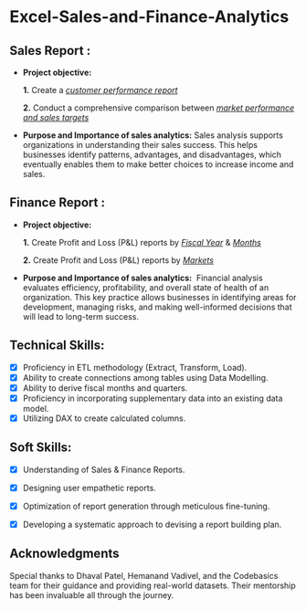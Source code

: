 # Excel-Sales-and-Finance-Analytics

## Sales Report :


- **Project objective:** 

    **1.** Create a _[customer performance report](https://github.com/Chandana-vodnala/Excel-Sales-and-Finance-Analytics/blob/main/Customer%20Performance%20Report.pdf)_

    **2.** Conduct a comprehensive comparison between _[market performance and sales targets](https://github.com/Chandana-vodnala/Excel-Sales-and-Finance-Analytics/blob/main/Market%20Performance%20vs%20Target%20Report.pdf)_

- **Purpose and Importance of sales analytics:** Sales analysis supports organizations in understanding their sales success. This helps businesses identify patterns, advantages, and disadvantages, which eventually enables them to make better choices to increase income and sales.


## Finance Report :

- **Project objective:** 

    **1.** Create Profit and Loss (P&L) reports by _[Fiscal Year](https://github.com/Chandana-vodnala/Excel-Sales-and-Finance-Analytics/blob/main/P%26L%20Statement%20by%20Fiscal%20Year.pdf)_ & _[Months](https://github.com/Chandana-vodnala/Excel-Sales-and-Finance-Analytics/blob/main/P%26L%20Statement%20by%20Months.pdf)_ 

   **2.** Create Profit and Loss (P&L) reports by _[Markets](https://github.com/Chandana-vodnala/Excel-Sales-and-Finance-Analytics/blob/main/P%26L%20Statement%20by%20Markets.pdf)_

- **Purpose and Importance of sales analytics:**  Financial analysis evaluates efficiency, profitability, and overall state of health of an organization. This key practice allows businesses in identifying areas for development, managing risks, and making well-informed decisions that will lead to long-term success.


## Technical Skills:
- [x]	Proficiency in ETL methodology (Extract, Transform, Load).
- [x]	Ability to create connections among tables using Data Modelling.
- [x]	Ability to derive fiscal months and quarters.
- [x]	Proficiency in incorporating supplementary data into an existing data model.
- [x]	Utilizing DAX to create calculated columns.

## Soft Skills:
- [x]	Understanding of Sales & Finance Reports.
- [x]	Designing user empathetic reports.
- [x]	Optimization of report generation through meticulous fine-tuning.
- [x]	Developing a systematic approach to devising a report building plan.


## Acknowledgments
Special thanks to Dhaval Patel, Hemanand Vadivel, and the Codebasics team for their guidance and providing real-world datasets. Their mentorship has been invaluable all through the journey.
